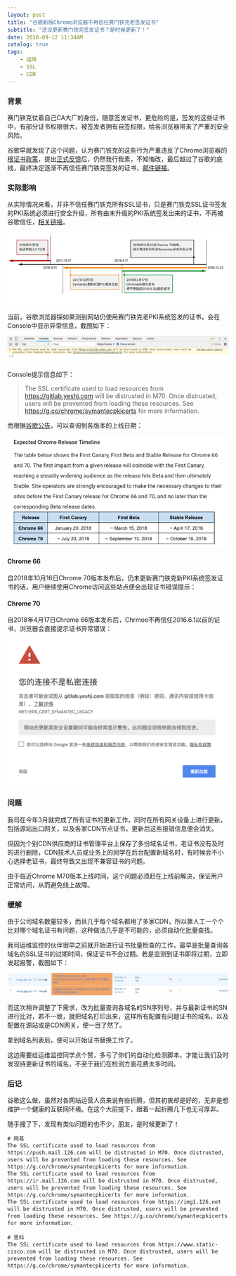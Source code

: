 ```yaml
---
layout: post
title: "谷歌新版Chrome浏览器不再信任赛门铁克老签发证书"
subtitle: "还没更新赛门铁克签发证书？是时候更新了！"
date: 2018-09-12 11:34AM
catalog: true
tags:
    - 运维
    - SSL
    - CDN
---
```


### 背景

赛门铁克仗着自己CA大厂的身份，随意签发证书，更危险的是，签发的这些证书中，有部分证书权限很大，被签发者拥有自签权限，给各浏览器带来了严重的安全风险。

谷歌早就发现了这个问题，认为赛门铁克的这些行为严重违反了Chrome浏览器的[根证书政策][1]，提出[正式反馈][2]后，仍然我行我素，不知悔改，最后越过了谷歌的底线，最终决定逐渐不再信任赛门铁克签发的证书，[邮件链接][3]。

### 实际影响

从实际情况来看，并非不信任赛门铁克所有SSL证书，只是赛门铁克SSL证书签发的PKI系统必须进行安全升级，所有由未升级的PKI系统签发出来的证书，不再被谷歌信任，[相关链接][4]。

![img](/img/in-post/post-180912-distrust-of-symantec-pki/1501571407514539.jpg)

当前，谷歌浏览器探如果测到网站仍使用赛门铁克老PKI系统签发的证书，会在Console中显示异常信息，截图如下：

![img](/img/in-post/post-180912-distrust-of-symantec-pki/WechatIMG2111.png)

Console提示信息如下：

> The SSL certificate used to load resources from https://gitlab.yeshj.com will be distrusted in M70. Once distrusted, users will be prevented from loading these resources. See https://g.co/chrome/symantecpkicerts for more information.

而根据[谷歌公告][5]，可以查询到各版本的上线日期：

![img](/img/in-post/post-180912-distrust-of-symantec-pki/WechatIMG2113.png)

#### Chrome 66

自2018年10月16日Chrome 70版本发布后，仍未更新赛门铁克新PKI系统签发证书的话，用户继续使用Chrome访问这些站点便会出现证书错误提示：

#### Chrome 70

自2018年4月17日Chrome 66版本发布后，Chrmoe不再信任2016.6.1以前的证书，浏览器会直接提示证书异常错误：

![img](/img/in-post/post-180912-distrust-of-symantec-pki/WechatIMG2109.png)

### 问题

我司在今年3月就完成了所有证书的更新工作，同时在所有网关设备上进行更新，包括源站出口网关，以及各家CDN节点证书，更新后这些报错信息便会消失。

但因为个别CDN供应商的证书管理平台上保存了多份域名证书，老证书没有及时的进行删除，CDN技术人员或业务上的同学在后台配置新域名时，有时候会不小心选择老证书，最终导致又出现不兼容证书的问题。

由于临近Chrome M70版本上线时间，这个问题必须赶在上线前解决，保证用户正常访问，从而避免线上故障。

### 缓解

由于公司域名数量较多，而且几乎每个域名都用了多家CDN，所以靠人工一个个比对哪个域名证书有问题，这种做法几乎是不可能的，必须自动化批量查找。

我司运维监控的伙伴很早之前就开始进行证书批量检查的工作，最早是批量查询各域名的SSL证书的过期时间，保证证书不会过期。若是监测到证书即将过期，立即发起报警，截图如下：

![img](/img/in-post/post-180912-distrust-of-symantec-pki/WechatIMG2107.png)

而这次稍许调整了下需求，改为批量查询各域名的SN序列号，并与最新证书的SN进行比对，若不一致，就把域名打印出来，这样所有配置有问题证书的域名，以及配置在源站或是CDN网关，便一目了然了。

拿到域名列表后，便可以开始证书替换工作了。

这边需要给运维监控同学点个赞，多亏了你们的自动化检测脚本，才能让我们及时发现待更新证书的域名，不至于我们在检测方面花费太多时间。

### 后记

谷歌这么做，虽然对各网站运营人员来说有些折腾，但其初衷却是好的，无非是想维护一个健康的互联网环境。在这个大前提下，跟着一起折腾几下也无可厚非。

随手搜了下，发现有类似问题的也不少，朋友，是时候更新了！

```
# 网易
The SSL certificate used to load resources from https://push.mail.126.com will be distrusted in M70. Once distrusted, users will be prevented from loading these resources. See https://g.co/chrome/symantecpkicerts for more information.
The SSL certificate used to load resources from https://ir.mail.126.com will be distrusted in M70. Once distrusted, users will be prevented from loading these resources. See https://g.co/chrome/symantecpkicerts for more information.
The SSL certificate used to load resources from https://img1.126.net will be distrusted in M70. Once distrusted, users will be prevented from loading these resources. See https://g.co/chrome/symantecpkicerts for more information.

# 思科
The SSL certificate used to load resources from https://www.static-cisco.com will be distrusted in M70. Once distrusted, users will be prevented from loading these resources. See https://g.co/chrome/symantecpkicerts for more information.
```

[1]: https://www.chromium.org/Home/chromium-security/root-ca-policy "Root Certificate Policy"
[2]: https://security.googleblog.com/2015/10/sustaining-digital-certificate-security.html "Sustaining Digital Certificate Security"
[3]: https://groups.google.com/a/chromium.org/forum/#!msg/blink-dev/eUAKwjihhBs/rpxMXjZHCQAJ "Intent to Deprecate and Remove: Trust in existing Symantec-issued Certificates"
[4]: https://www.trustasia.com/to-clarify-news-of-symantec-certificate "《谷歌宣布Chrome不再信任所有赛门铁克SSL证书》误读新闻的澄清说明"
[5]: https://security.googleblog.com/2018/03/distrust-of-symantec-pki-immediate.html "Distrust of the Symantec PKI: Immediate action needed by site operators"